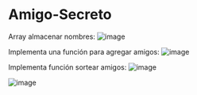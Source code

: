 # Amigo-Secreto

Array almacenar nombres:
![image](https://github.com/user-attachments/assets/5eecc12c-a4fb-474e-80c0-815efdb9476c)

Implementa una función para agregar amigos:
 ![image](https://github.com/user-attachments/assets/886a17a4-f00d-4728-95e8-64448d39aff5)

Implementa función sortear amigos:
![image](https://github.com/user-attachments/assets/9a2a0f73-ed47-441e-ac99-75413ccfaffe)
 
![image](https://github.com/user-attachments/assets/f8b3278b-0513-4778-8550-72b1135daee4)

 




